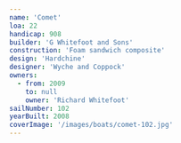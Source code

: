 ```yaml
---
name: 'Comet'
loa: 22
handicap: 908
builder: 'G Whitefoot and Sons'
construction: 'Foam sandwich composite'
design: 'Hardchine'
designer: 'Wyche and Coppock'
owners:
  - from: 2009
    to: null
    owner: 'Richard Whitefoot'
sailNumber: 102
yearBuilt: 2008
coverImage: '/images/boats/comet-102.jpg'
---
```

